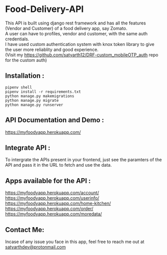 # Food-Delivery-API
This API is built using django rest framework and has all the features (Vendor and Customer) of a food delivery app, say Zomato. \
A user can have to profiles, vendor and customer, with the same auth credentials. \
I have used custom authentication system with knox token library to give the user more reliablity and good experience. \
(Visit my https://github.com/satyarth12/DRF-custom_mobileOTP_auth repo for the custom auth)

## Installation :
```
pipenv shell
pipenv install -r requirements.txt
python manage.py makemigrations
python manage.py migrate
python manage.py runserver
```

## API Documentation and Demo :
https://myfoodyapp.herokuapp.com/

## Integrate API :
To intergrate the APIs present in your frontend, just see the paramters of the API and pass it in the URL to fetch and use the data.

## Apps available for the API :
https://myfoodyapp.herokuapp.com/account/ \
https://myfoodyapp.herokuapp.com/userinfo/ \
https://myfoodyapp.herokuapp.com/home-kitchen/ \
https://myfoodyapp.herokuapp.com/order/ \
https://myfoodyapp.herokuapp.com/moredata/ 

## Contact Me:
Incase of any issue you face in this app, feel free to reach me out at satyarthdev@protonmail.com
